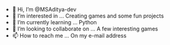 - 👋 Hi, I’m @MSAditya-dev
- 👀 I’m interested in ... Creating games and some fun projects
- 🌱 I’m currently learning ... Python
- 💞️ I’m looking to collaborate on ... A few interesting games
- 📫 How to reach me ... On my e-mail address

<!---
MSAditya-dev/MSAditya-dev is a ✨ special ✨ repository because its `README.md` (this file) appears on your GitHub profile.
You can click the Preview link to take a look at your changes.
--->
